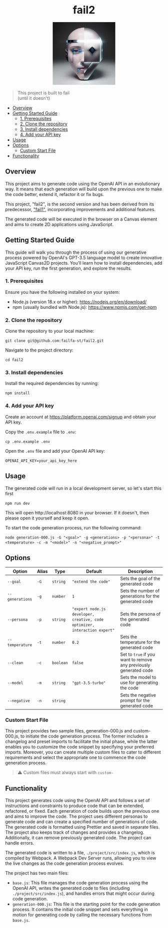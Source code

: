 <h1 align="center"><big>fail2</big></h1>

<p align="center"><img src="assets/logo.png" alt="logo" width="200"/></p>

> This project is built to fail  
> (until it doesn't)

<!-- toc -->

- [Overview](#overview)
- [Getting Started Guide](#getting-started-guide)
  * [1. Prerequisites](#1-prerequisites)
  * [2. Clone the repository](#2-clone-the-repository)
  * [3. Install dependencies](#3-install-dependencies)
  * [4. Add your API key](#4-add-your-api-key)
- [Usage](#usage)
- [Options](#options)
  * [Custom Start File](#custom-start-file)
- [Functionality](#functionality)

<!-- tocstop -->

## Overview

This project aims to generate code using the OpenAI API in an evolutionary way. It means that each
generation will build upon the previous one to make the code better, extend it, refactor it or fix
bugs.

This project, "fail2", is the second version and has been derived from its predecessor,
["fail1"](https://github.com/failfa-st/fail1), incorporating improvements and additional features.

The generated code will be executed in the browser on a Canvas element and aims to create 2D
applications using JavaScript.

## Getting Started Guide

This guide will walk you through the process of using our generative process powered by OpenAI's
GPT-3.5 language model to create innovative JavaScript Canvas2D projects. You'll learn how to
install dependencies, add your API key, run the first generation, and explore the results.

### 1. Prerequisites

Ensure you have the following installed on your system:

- Node.js (version 18.x or higher): https://nodejs.org/en/download/
- npm (usually bundled with Node.js): https://www.npmjs.com/get-npm

### 2. Clone the repository

Clone the repository to your local machine:

```shell
git clone git@github.com:failfa-st/fail2.git
```

Navigate to the project directory:

```shell
cd fail2
```

### 3. Install dependencies

Install the required dependencies by running:

```shell
npm install
```

### 4. Add your API key

Create an account at https://platform.openai.com/signup and obtain your API key.

Copy the `.env.example` file to `.env`:

```shell
cp .env.example .env
```

Open the `.env` file and add your OpenAI API key:

```shell
OPENAI_API_KEY=your_api_key_here
```

## Usage

The generated code will run in a local development server, so let's start this first

```shell
npm run dev
```

This will open http://localhost:8080 in your browser. If it doesn't, then please open it yourself
and keep it open.

To start the code generation process, run the following command:

```shell
node generation-000.js -G "<goal>" -g <generations> -p "<persona>" -t <temperature> -c -m "<model>" -n "<negative_prompt>"
```

## Options

| Option          | Alias | Type      | Default                                                                    | Description                                                       |
| --------------- | ----- | --------- | -------------------------------------------------------------------------- | ----------------------------------------------------------------- |
| `--goal`        | `-G`  | `string`  | `"extend the code"`                                                        | Sets the goal of the generated code                               |
| `--generations` | `-g`  | `number`  | `1`                                                                        | Sets the number of generations for the generated code             |
| `--persona`     | `-p`  | `string`  | `"expert node.js developer, creative, code optimizer, interaction expert"` | Sets the persona of the generated code                            |
| `--temperature` | `-t`  | `number`  | `0.2`                                                                      | Sets the temperature for the generated code                       |
| `--clean`       | `-c`  | `boolean` | `false`                                                                    | Set to `true` if you want to remove any previously generated code |
| `--model`       | `-m`  | `string`  | `"gpt-3.5-turbo"`                                                          | Sets the model to use for generating the code                     |
| `--negative`    | `-n`  | `string`  |                                                                            | Sets the negative prompt for the generated code                   |

### Custom Start File

This project provides two sample files, generation-000.js and custom-000.js, to initiate the code
generation process. The former includes a changelog and preset imports to facilitate the initial
phase, while the latter enables you to customize the code snippet by specifying your preferred
imports. Moreover, you can create multiple custom files to cater to different requirements and
select the appropriate one to commence the code generation process.

> ⚠️ Custom files must always start with `custom-`

## Functionality

This project generates code using the OpenAI API and follows a set of instructions and constraints
to produce code that can be extended, refactored, or fixed. Each generation of code builds upon the
previous one and aims to improve the code. The project uses different personas to generate code and
can create a specified number of generations of code. The generated code is formatted using Prettier
and saved in separate files. The project also keeps track of changes and provides a changelog.
Additionally, it can remove previously generated code. The project can handle errors.

The generated code is written to a file, `./project/src/index.js`, which is compiled by Webpack. A
Webpack Dev Server runs, allowing you to view the live changes as the code generation process
evolves.

The project has two main files:

- `base.js`: This file manages the code generation process using the OpenAI API, writes the
  generated code to files (including `./project/src/index.js`), and handles errors that might occur
  during code generation.
- `generation-000.js`: This file is the starting point for the code generation process. It contains
  the initial code snippet and sets everything in motion for generating code by calling the
  necessary functions from `base.js`.

